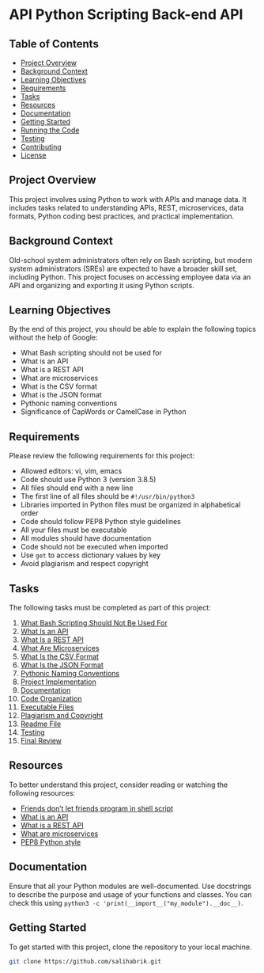# API Python Scripting Back-end API


## Table of Contents

- [Project Overview](#project-overview)
- [Background Context](#background-context)
- [Learning Objectives](#learning-objectives)
- [Requirements](#requirements)
- [Tasks](#tasks)
- [Resources](#resources)
- [Documentation](#documentation)
- [Getting Started](#getting-started)
- [Running the Code](#running-the-code)
- [Testing](#testing)
- [Contributing](#contributing)
- [License](#license)

## Project Overview

This project involves using Python to work with APIs and manage data. It includes tasks related to understanding APIs, REST, microservices, data formats, Python coding best practices, and practical implementation.

## Background Context

Old-school system administrators often rely on Bash scripting, but modern system administrators (SREs) are expected to have a broader skill set, including Python. This project focuses on accessing employee data via an API and organizing and exporting it using Python scripts.

## Learning Objectives

By the end of this project, you should be able to explain the following topics without the help of Google:

- What Bash scripting should not be used for
- What is an API
- What is a REST API
- What are microservices
- What is the CSV format
- What is the JSON format
- Pythonic naming conventions
- Significance of CapWords or CamelCase in Python

## Requirements

Please review the following requirements for this project:

- Allowed editors: vi, vim, emacs
- Code should use Python 3 (version 3.8.5)
- All files should end with a new line
- The first line of all files should be `#!/usr/bin/python3`
- Libraries imported in Python files must be organized in alphabetical order
- Code should follow PEP8 Python style guidelines
- All your files must be executable
- All modules should have documentation
- Code should not be executed when imported
- Use `get` to access dictionary values by key
- Avoid plagiarism and respect copyright

## Tasks

The following tasks must be completed as part of this project:

1. [What Bash Scripting Should Not Be Used For](#what-bash-scripting-should-not-be-used-for)
2. [What Is an API](#what-is-an-api)
3. [What Is a REST API](#what-is-a-rest-api)
4. [What Are Microservices](#what-are-microservices)
5. [What Is the CSV Format](#what-is-the-csv-format)
6. [What Is the JSON Format](#what-is-the-json-format)
7. [Pythonic Naming Conventions](#pythonic-naming-conventions)
8. [Project Implementation](#project-implementation)
9. [Documentation](#documentation)
10. [Code Organization](#code-organization)
11. [Executable Files](#executable-files)
12. [Plagiarism and Copyright](#plagiarism-and-copyright)
13. [Readme File](#readme-file)
14. [Testing](#testing)
15. [Final Review](#final-review)

## Resources

To better understand this project, consider reading or watching the following resources:

- [Friends don’t let friends program in shell script](link-to-article)
- [What is an API](link-to-article)
- [What is a REST API](link-to-article)
- [What are microservices](link-to-article)
- [PEP8 Python style](link-to-guidelines)

## Documentation

Ensure that all your Python modules are well-documented. Use docstrings to describe the purpose and usage of your functions and classes. You can check this using `python3 -c 'print(__import__("my_module").__doc__)`.

## Getting Started

To get started with this project, clone the repository to your local machine.

```bash
git clone https://github.com/salihabrik.git
